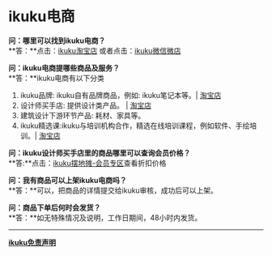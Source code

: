 # ikuku电商


**问：哪里可以找到ikuku电商？**  
**答：**点击：[ikuku淘宝店](https://shop130496019.taobao.com/) 或者点击：[ikuku微信微店](http://mp.weixin.qq.com/bizmall/mallshelf?t=mall/list&biz=MjM5OTAxMDE2MA==&shelf_id=1&showwxpaytitle=1&scene=1&pass_ticket=eNVNbJGCmTjtOURVx3E3w7qJlgI6SpwfA1jiC4nxW2EIS3ikD2eJ9XjZhI%2BSzt8a)  
  
**问：ikuku电商提哪些商品及服务？**  
**答：**ikuku电商有以下分类 
1. ikuku品牌: ikuku自有品牌商品，例如: ikuku笔记本等。| [淘宝店](https://shop130496019.taobao.com/category-1165073715.htm?spm=2013.1.w5002-12194298908.3.blh20P&search=y&catName=ikuku%C6%B7%C5%C6)    
1. 设计师买手店: 提供设计类产品。 | [淘宝店](https://shop130496019.taobao.com/category-1165074320.htm?spm=2013.1.w5002-12194298908.3.PrddCS&search=y&catName=%C9%E8%BC%C6%CA%A6%C2%F2%CA%D6)
1. 建筑设计下游环节产品: 耗材、家具等。
1. ikuku精选课:ikuku与培训机构合作，精选在线培训课程，例如软件、手绘培训。| [淘宝店](https://shop130496019.taobao.com/category-1190642683.htm?spm=a1z10.5-c.w5002-12194298908.5.YiAtdQ&search=y&catName=%BE%AB%D1%A1%BF%CE)

**问：ikuku设计师买手店里的商品哪里可以查询会员价格？**  
**答:**点击：[ikuku摆地摊-会员专区](http://www.ikuku.cn/ucenter.php?action=shop)查看折扣价格  
  
**问：我有商品可以上架ikuku电商吗？**  
**答：**可以，把商品的详情提交给ikuku审核，成功后可以上架。  
  
**问：商品下单后何时会发货？**  
**答：**如无特殊情况及说明，工作日期间，48小时内发货。  

-----
  
**[ikuku免责声明](shop-3.md)**  
